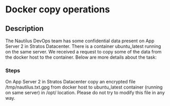 # Docker copy operations

## Description

The Nautilus DevOps team has some confidential data present on App Server 2 in Stratos Datacenter. There is a container ubuntu_latest running on the same server. We received a request to copy some of the data from the docker host to the container. Below are more details about the task:

### Steps

On App Server 2 in Stratos Datacenter copy an encrypted file /tmp/nautilus.txt.gpg from docker host to ubuntu_latest container (running on same server) in /opt/ location. Please do not try to modify this file in any way.